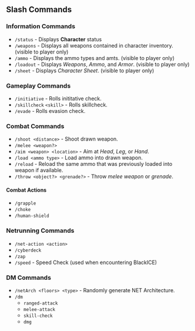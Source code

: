 ## Slash Commands

### Information Commands

- ``/status`` - Displays __Character__ status
- ``/weapons`` - Displays all weapons contained in character inventory. (visible to player only)
- ``/ammo`` - Displays the ammo types and amts. (visible to player only)
- ``/loadout`` - Displays _Weapons_, _Ammo_, and _Armor_. (visible to player only)
- ``/sheet`` - Displays _Character Sheet_. (visible to player only)

### Gameplay Commands

- ``/initiative`` - Rolls inititative check.
- ``/skillcheck`` ``<skill>`` - Rolls skillcheck.
- ``/evade`` - Rolls evasion check.

### Combat Commands

- ``/shoot <distance>`` - Shoot drawn weapon.
- ``/melee <weapon?>``
- ``/aim <weapon> <location>`` - Aim at _Head_, _Leg_, or _Hand_.
- ``/load <ammo type>`` - Load ammo into drawn weapon.
- ``/reload`` - Reload the same ammo that was previously loaded into weapon if available.
- ``/throw <object?> <grenade?>`` - Throw _melee weapon_ or _grenade_.

#### Combat Actions
- ``/grapple``
- ``/choke``
- ``/human-shield``

### Netrunning Commands

- ``/net-action <action>``
- ``/cyberdeck``
- ``/zap``
- ``/speed`` - Speed Check (used when encountering BlackICE)

### DM Commands

- ``/netArch <floors> <type>`` - Randomly generate NET Architecture.
- ``/dm``
  - ``ranged-attack``
  - ``melee-attack``
  - ``skill-check``
  - ``dmg``